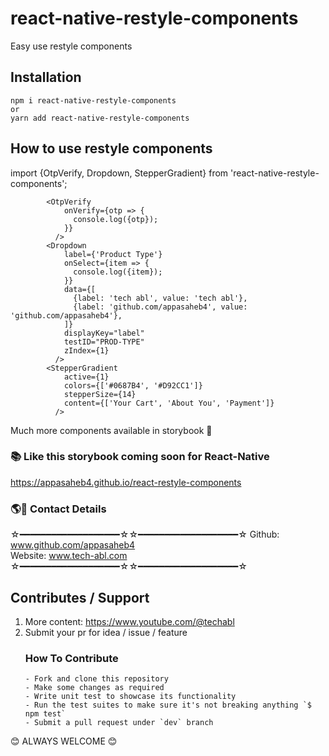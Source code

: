 # react-native-restyle-components

Easy use restyle components

## Installation

```
npm i react-native-restyle-components
or
yarn add react-native-restyle-components
```

<!-- ### Please configuration @shopify/restyle theme before

How to configuration: https://www.youtube.com/watch?v=jN_cgBZI2Lg <br />
more: https://github.com/Shopify/restyle#readme <br />
theme folders check: https://github.com/appasaheb4/react-native-restyle-components/tree/master/src/theme -->

<!-- ## How to use
### check App.tsx file : <a href="https://github.com/appasaheb4/react-native-restyle-components/blob/master/App.tsx">App.tsx</a> -->
<!-- ## Output
<img src="https://github.com/appasaheb4/react-native-restyle-components/blob/master/src/library/assets/npmInfo/appScreen.png" width="200"> -->

## How to use restyle components

import {OtpVerify, Dropdown, StepperGradient} from 'react-native-restyle-components';

```
        <OtpVerify
            onVerify={otp => {
              console.log({otp});
            }}
          />
        <Dropdown
            label={'Product Type'}
            onSelect={item => {
              console.log({item});
            }}
            data={[
              {label: 'tech abl', value: 'tech abl'},
              {label: 'github.com/appasaheb4', value: 'github.com/appasaheb4'},
            ]}
            displayKey="label"
            testID="PROD-TYPE"
            zIndex={1}
          />
        <StepperGradient
            active={1}
            colors={['#0687B4', '#D92CC1']}
            stepperSize={14}
            content={['Your Cart', 'About You', 'Payment']}
          />
```

Much more components available in storybook 🙂

### 📚 Like this storybook coming soon for React-Native

https://appasaheb4.github.io/react-restyle-components

### 🌎📧 Contact Details

☆━━━━━━━━━━━━━━━━━━━☆☆━━━━━━━━━━━━━━━━━━━☆
Github: www.github.com/appasaheb4 <br />
Website: www.tech-abl.com
☆━━━━━━━━━━━━━━━━━━━☆☆━━━━━━━━━━━━━━━━━━━☆

## Contributes / Support

1.  More content: https://www.youtube.com/@techabl
2.  Submit your pr for idea / issue / feature
    ### How To Contribute
        - Fork and clone this repository
        - Make some changes as required
        - Write unit test to showcase its functionality
        - Run the test suites to make sure it's not breaking anything `$ npm test`
        - Submit a pull request under `dev` branch

😊 ALWAYS WELCOME 😊
